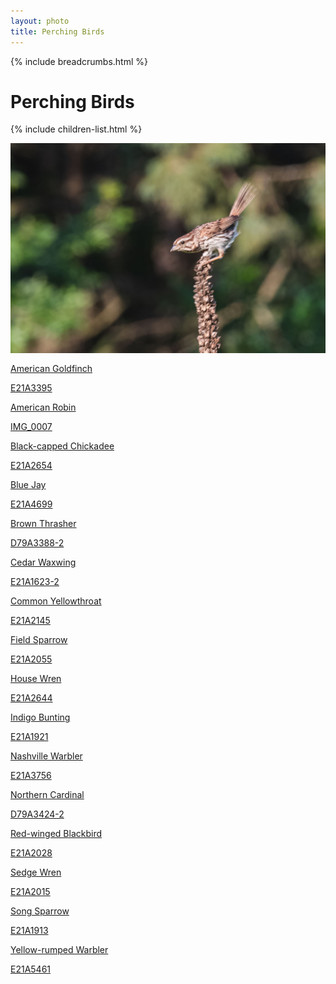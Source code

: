 ```yaml
---
layout: photo
title: Perching Birds
---
```


{% include breadcrumbs.html %}
# Perching Birds
{% include children-list.html %}

<img src="/gallery/animals/birds/assets/perching/song-sparrow/E21A1917_1.jpg"
     alt="Song Sparrow perching on mullien"
     style="max-width:100%; height:auto; display:block; margin-bottom:1rem;">

<div class="grid" role="list">
    <div class="photo-tile">
        <a href="/gallery/animals/birds/perching/american-goldfinch/" role="listitem">
            <div class="cover" role="img" aria-label="american-goldfinch"
                style="background-image: url('/gallery/animals/birds/assets/perching/american-goldfinch/E21A3395.jpg');">
            </div>
            <div class="content">
                <div class="title">American Goldfinch</div>
                <p class="desc">E21A3395</p>
            </div>
        </a>
    </div>
    <div class="photo-tile">
        <a href="/gallery/animals/birds/perching/american-robin/" role="listitem">
            <div class="cover" role="img" aria-label="american-robin"
                style="background-image: url('/gallery/animals/birds/assets/perching/american-robin/IMG_0007.jpg');">
            </div>
            <div class="content">
                <div class="title">American Robin</div>
                <p class="desc">IMG_0007</p>
            </div>
        </a>
    </div>
    <div class="photo-tile">
        <a href="/gallery/animals/birds/perching/black-capped-chickadee/" role="listitem">
            <div class="cover" role="img" aria-label="Black-capped Chickadee"
                style="background-image: url('/gallery/animals/birds/assets/perching/black-capped-chickadee/E21A2654.jpg');">
            </div>
            <div class="content">
                <div class="title">Black-capped Chickadee</div>
                <p class="desc">E21A2654</p>
            </div>
        </a>
    </div>
    <div class="photo-tile">
        <a href="/gallery/animals/birds/perching/blue-jay/" role="listitem">
            <div class="cover" role="img" aria-label="Blue Jay"
                style="background-image: url('/gallery/animals/birds/assets/perching/blue-jay/E21A4699.jpg');">
            </div>
            <div class="content">
                <div class="title">Blue Jay</div>
                <p class="desc">E21A4699</p>
            </div>
        </a>
    </div>
    <div class="photo-tile">
        <a href="/gallery/animals/birds/perching/brown-thrasher/" role="listitem">
            <div class="cover" role="img" aria-label="Brown Thrasher"
                style="background-image: url('/gallery/animals/birds/assets/perching/brown-thrasher/D79A3388-2.jpg');">
            </div>
            <div class="content">
                <div class="title">Brown Thrasher</div>
                <p class="desc">D79A3388-2</p>
            </div>
        </a>
    </div>
    <div class="photo-tile">
        <a href="/gallery/animals/birds/perching/cedar-waxwing/" role="listitem">
            <div class="cover" role="img" aria-label="Cedar Waxwing"
                style="background-image: url('/gallery/animals/birds/assets/perching/cedar-waxwing/E21A1623-2.jpg');">
            </div>
            <div class="content">
                <div class="title">Cedar Waxwing</div>
                <p class="desc">E21A1623-2</p>
            </div>
        </a>
    </div>
    <div class="photo-tile">
        <a href="/gallery/animals/birds/perching/common-yellowthroat/" role="listitem">
            <div class="cover" role="img" aria-label="common-yellowthroat"
                style="background-image: url('/gallery/animals/birds/assets/perching/common-yellowthroat/E21A2145.jpg');">
            </div>
            <div class="content">
                <div class="title">Common Yellowthroat</div>
                <p class="desc">E21A2145</p>
            </div>
        </a>
    </div>
    <div class="photo-tile">
        <a href="/gallery/animals/birds/perching/field-sparrow/" role="listitem">
            <div class="cover" role="img" aria-label="Field Sparrow"
                style="background-image: url('/gallery/animals/birds/assets/perching/field-sparrow/E21A2055.jpg');">
            </div>
            <div class="content">
                <div class="title">Field Sparrow</div>
                <p class="desc">E21A2055</p>
            </div>
        </a>
    </div>
    <div class="photo-tile">
        <a href="/gallery/animals/birds/perching/house-wren/" role="listitem">
            <div class="cover" role="img" aria-label="House Wren"
                style="background-image: url('/gallery/animals/birds/assets/perching/house-wren/E21A2644.jpg');">
            </div>
            <div class="content">
                <div class="title">House Wren</div>
                <p class="desc">E21A2644</p>
            </div>
        </a>
    </div>
    <div class="photo-tile">
        <a href="/gallery/animals/birds/perching/indigo-bunting/" role="listitem">
            <div class="cover" role="img" aria-label="Indigo Bunting"
                style="background-image: url('/gallery/animals/birds/assets/perching/indigo-bunting/E21A1921.jpg');">
            </div>
            <div class="content">
                <div class="title">Indigo Bunting</div>
                <p class="desc">E21A1921</p>
            </div>
        </a>
    </div>
    <div class="photo-tile">
        <a href="/gallery/animals/birds/perching/nashville-warbler/" role="listitem">
            <div class="cover" role="img" aria-label="Nashville Warbler"
                style="background-image: url('/gallery/animals/birds/assets/perching/nashville-warbler/E21A3756.jpg');">
            </div>
            <div class="content">
                <div class="title">Nashville Warbler</div>
                <p class="desc">E21A3756</p>
            </div>
        </a>
    </div>
    <div class="photo-tile">
        <a href="/gallery/animals/birds/perching/northern-cardinal/" role="listitem">
            <div class="cover" role="img" aria-label="Northern Cardinal"
                style="background-image: url('/gallery/animals/birds/assets/perching/northern-cardinal/D79A3424-2.jpg');">
            </div>
            <div class="content">
                <div class="title">Northern Cardinal</div>
                <p class="desc">D79A3424-2</p>
            </div>
        </a>
    </div>
    <div class="photo-tile">
        <a href="/gallery/animals/birds/perching/red-winged-blackbird/" role="listitem">
            <div class="cover" role="img" aria-label="Red-winged Blackbird"
                style="background-image: url('/gallery/animals/birds/assets/perching/red-winged-blackbird/E21A2028.jpg');">
            </div>
            <div class="content">
                <div class="title">Red-winged Blackbird</div>
                <p class="desc">E21A2028</p>
            </div>
        </a>
    </div>
    <div class="photo-tile">
        <a href="/gallery/animals/birds/perching/sedge-wren/" role="listitem">
            <div class="cover" role="img" aria-label="Sedge Wren"
                style="background-image: url('/gallery/animals/birds/assets/perching/sedge-wren/E21A2015.jpg');">
            </div>
            <div class="content">
                <div class="title">Sedge Wren</div>
                <p class="desc">E21A2015</p>
            </div>
        </a>
    </div>
    <div class="photo-tile">
        <a href="/gallery/animals/birds/perching/song-sparrow/" role="listitem">
            <div class="cover" role="img" aria-label="Song Sparrow"
                style="background-image: url('/gallery/animals/birds/assets/perching/song-sparrow/E21A1913.jpg');">
            </div>
            <div class="content">
                <div class="title">Song Sparrow</div>
                <p class="desc">E21A1913</p>
            </div>
        </a>
    </div>
    <div class="photo-tile">
        <a href="/gallery/animals/birds/perching/yellow-rumped-warbler/" role="listitem">
            <div class="cover" role="img" aria-label="Yellow-rumped Warbler"
                style="background-image: url('/gallery/animals/birds/assets/perching/yellow-rumped-warbler/E21A5461.jpg');">
            </div>
            <div class="content">
                <div class="title">Yellow-rumped Warbler</div>
                <p class="desc">E21A5461</p>
            </div>
        </a>
    </div>
</div>